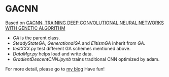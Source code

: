 # GACNN
Based on [GACNN: TRAINING DEEP CONVOLUTIONAL NEURAL NETWORKS WITH GENETIC ALGORITHM](https://arxiv.org/pdf/1909.13354.pdf)
* *GA* is the parent class.
* *SteadyStateGA*, *GenerationalGA* and *ElitismGA* inherit from *GA*.
* *testXXX.py* test different GA schemes mentioned above.
* *DataMgr.py* helps load and write data.
* *GradientDescentCNN.ipynb* trains traditional CNN optimized by adam.

For more detail, please go to [my blog](https://blog.csdn.net/m0_37343611/article/details/102895738)
Have fun!
